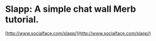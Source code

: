 <!--
id: 32453147
link: http://tumblr.atmos.org/post/32453147/slapp-a-simple-chat-wall-merb-tutorial
slug: slapp-a-simple-chat-wall-merb-tutorial
date: Mon Apr 21 2008 14:17:25 GMT-0700 (PDT)
publish: 2008-04-021
tags: 
title: Slapp: A simple chat wall Merb tutorial.
-->


Slapp: A simple chat wall Merb tutorial.
========================================

[http://www.socialface.com/slapp/](http://www.socialface.com/slapp/)


